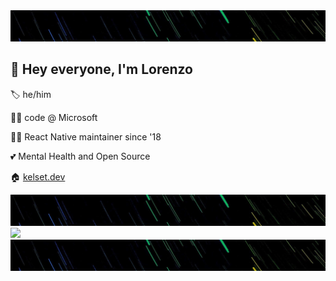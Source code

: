 <!--
**kelset/kelset** is a ✨ _special_ ✨ repository because its `README.md` (this file) appears on your GitHub profile.
-->

<img src="https://github.com/kelset/kelset/blob/master/background.jpg" height="50" width="2000">

## 👋 Hey everyone, I'm Lorenzo

🏷 he/him

👨‍💻 code @ Microsoft

🧘‍♂️ React Native maintainer since '18  

💕 Mental Health and Open Source

🏠 [kelset.dev](https://kelset.dev/)

<img src="https://github.com/kelset/kelset/blob/master/background.jpg" height="50" width="2000">

<img src="https://github-profile-trophy.vercel.app/?username=kelset&column=5&margin-w=7&margin-h=7" width="700">

<img src="https://github.com/kelset/kelset/blob/master/background.jpg" height="50" width="2000">
